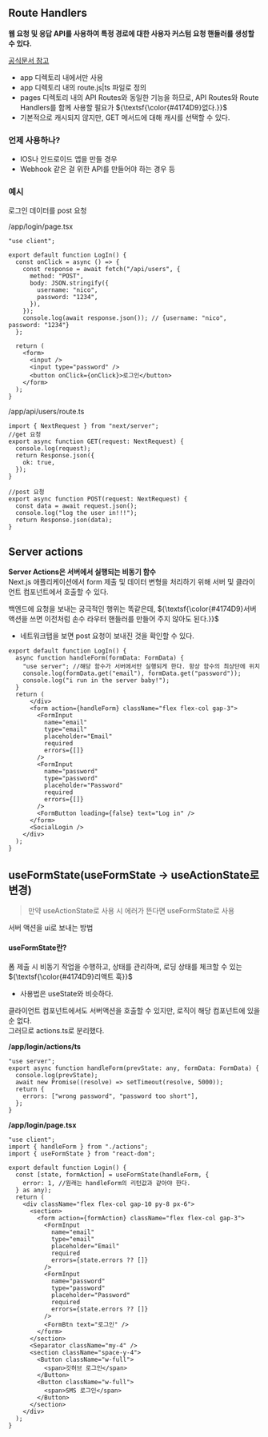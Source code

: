 ## Route Handlers

**웹 요청 및 응답 API를 사용하여 특정 경로에 대한 사용자 커스텀 요청 핸들러를 생성할 수 있다.**

[공식문서 참고](https://nextjs-ko.org/docs/app/building-your-application/routing/route-handlers)

- app 디렉토리 내에서만 사용
- app 디렉토리 내의 route.js|ts 파일로 정의
- pages 디렉토리 내의 API Routes와 동일한 기능을 하므로, API Routes와 Route Handlers를 함께 사용할 필요가 ${\textsf{\color{#4174D9}없다.}}$
- 기본적으로 캐시되지 않지만, GET 메서드에 대해 캐시를 선택할 수 있다.

### 언제 사용하나?

- IOS나 안드로이드 앱을 만들 경우
- Webhook 같은 걸 위한 API를 만들어야 하는 경우 등

### 예시

로그인 데이터를 post 요청

/app/login/page.tsx

```tsx
"use client";

export default function LogIn() {
  const onClick = async () => {
    const response = await fetch("/api/users", {
      method: "POST",
      body: JSON.stringify({
        username: "nico",
        password: "1234",
      }),
    });
    console.log(await response.json()); // {username: "nico", password: "1234"}
  };

  return (
    <form>
      <input />
      <input type="password" />
      <button onClick={onClick}>로그인</button>
    </form>
  );
}
```

/app/api/users/route.ts

```tsx
import { NextRequest } from "next/server";
//get 요청
export async function GET(request: NextRequest) {
  console.log(request);
  return Response.json({
    ok: true,
  });
}

//post 요청
export async function POST(request: NextRequest) {
  const data = await request.json();
  console.log("log the user in!!!");
  return Response.json(data);
}
```

## Server actions

**Server Actions은 서버에서 실행되는 비동기 함수**  
 Next.js 애플리케이션에서 form 제출 및 데이터 변형을 처리하기 위해 서버 및 클라이언트 컴포넌트에서 호출할 수 있다.

백엔드에 요청을 보내는 궁극적인 행위는 똑같은데, ${\textsf{\color{#4174D9}서버액션을 쓰면 이전처럼 손수 라우터 핸들러를 만들어 주지 않아도 된다.}}$

- 네트워크탭을 보면 post 요청이 보내진 것을 확인할 수 있다.

```tsx
export default function LogIn() {
  async function handleForm(formData: FormData) {
    "use server"; //해당 함수가 서버에서만 실행되게 한다. 항상 함수의 최상단에 위치
    console.log(formData.get("email"), formData.get("password"));
    console.log("i run in the server baby!");
  }
  return (
      </div>
      <form action={handleForm} className="flex flex-col gap-3">
        <FormInput
          name="email"
          type="email"
          placeholder="Email"
          required
          errors={[]}
        />
        <FormInput
          name="password"
          type="password"
          placeholder="Password"
          required
          errors={[]}
        />
        <FormButton loading={false} text="Log in" />
      </form>
      <SocialLogin />
    </div>
  );
}
```

## useFormState(useFormState -> useActionState로 변경)

> 만약 useActionState로 사용 시 에러가 뜬다면 useFormState로 사용

서버 액션을 ui로 보내는 방법

#### useFormState란?

폼 제출 시 비동기 작업을 수행하고, 상태를 관리하며, 로딩 상태를 체크할 수 있는 ${\textsf{\color{#4174D9}리액트 훅}}$

- 사용법은 useState와 비슷하다.

클라이언트 컴포넌트에서도 서버액션을 호출할 수 있지만, 로직이 해당 컴포넌트에 있을 순 없다.  
그러므로 actions.ts로 분리했다.

**/app/login/actions/ts**

```tsx
"use server";
export async function handleForm(prevState: any, formData: FormData) {
  console.log(prevState);
  await new Promise((resolve) => setTimeout(resolve, 5000));
  return {
    errors: ["wrong password", "password too short"],
  };
}
```

**/app/login/page.tsx**

```tsx
"use client";
import { handleForm } from "./actions";
import { useFormState } from "react-dom";

export default function Login() {
  const [state, formAction] = useFormState(handleForm, {
    error: 1, //원래는 handleForm의 리턴값과 같아야 한다.
  } as any);
  return (
    <div className="flex flex-col gap-10 py-8 px-6">
      <section>
        <form action={formAction} className="flex flex-col gap-3">
          <FormInput
            name="email"
            type="email"
            placeholder="Email"
            required
            errors={state.errors ?? []}
          />
          <FormInput
            name="password"
            type="password"
            placeholder="Password"
            required
            errors={state.errors ?? []}
          />
          <FormBtn text="로그인" />
        </form>
      </section>
      <Separator className="my-4" />
      <section className="space-y-4">
        <Button className="w-full">
          <span>깃허브 로그인</span>
        </Button>
        <Button className="w-full">
          <span>SMS 로그인</span>
        </Button>
      </section>
    </div>
  );
}
```

